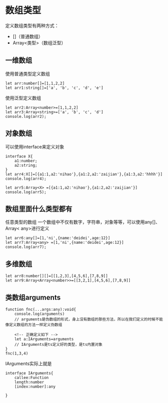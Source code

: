 # 数组类型
定义数组类型有两种方式：
- []（普通数组）
- Array<类型>（数组泛型）

## 一维数组
使用普通类型定义数组
```
let arr:number[]=[1,1,2,2]
let arr1:string[]=['a', 'b', 'c', 'd', 'e']
```

使用泛型定义数组
```
let arr2:Array<number>=[1,1,2,2]
let arr3:Array<string>=['a', 'b', 'c', 'd']
console.log(arr2);
```


## 对象数组
可以使用interface来定义对象
```
interface X{
    a1:number;
    a2:string;
}
let arr4:X[]=[{a1:1,a2:'nihao'},{a1:2,a2:'zaijian'},{a1:3,a2:'hhhh'}]
console.log(arr4);

let arr5:Array<X> =[{a1:1,a2:'nihao'},{a1:2,a2:'zaijian'}]
console.log(arr5);
```



## 数组里面什么类型都有
任意类型的数组 一个数组中不仅有数字，字符串，对象等等，可以使用any[]、Array< any>进行定义
```
let arr6:any[]=[1,'ni',{name:'deidei',age:12}]
let arr7:Array<any> =[1,'ni',{name:'deidei',age:12}]
console.log(arr7);
```

## 多维数组
```
let arr8:number[][]=[[1,2,3],[4,5,6],[7,8,9]]
let arr9:Array<Array<number>>=[[3,2,1],[4,5,6],[7,8,9]]
```

## 类数组arguments
```
function fnc(...args:any):void{
    console.log(arguments)
    // arguments是伪数组的形式，身上没有数组的那些方法，所以在我们定义的时候不能像定义数组的方法一样定义伪数组

    <!-- 正确定义如下 -->
    let a:IArguments=arguments
    // IArguments是ts定义好的类型，是ts内置对象
}
fnc(1,3,4)
```

 IArguments实际上就是
```
interface IArguments{
    callee:Function
    length:number
    [index:number]:any

}
```